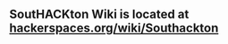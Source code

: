 ## SoutHACKton Wiki is located at [hackerspaces.org/wiki/Southackton](http://hackerspaces.org/wiki/Southackton)